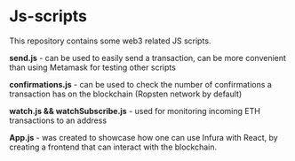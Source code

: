 # Js-scripts

This repository contains some web3 related JS scripts. 

**send.js** - can be used to easily send a transaction, can be more convenient than using Metamask for testing other scripts


**confirmations.js** - can be used to check the number of confirmations a transaction has on the blockchain (Ropsten network by default)


**watch.js && watchSubscribe.js** - used for monitoring incoming ETH transactions to an address

**App.js** - was created to showcase how one can use Infura with React, by creating a frontend that can interact with the blockchain. 
